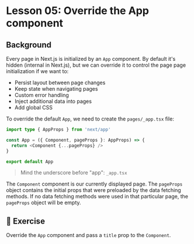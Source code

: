 # Lesson 05: Override the App component

## Background
Every page in Next.js is initialized by an `App` component. By default it's hidden (internal in Next.js), but we can override it to control the page page initialization if we want to:
- Persist layout between page changes
- Keep state when navigating pages
- Custom error handling
- Inject additional data into pages
- Add global CSS

To override the default `App`, we need to create the `pages/_app.tsx` file:

```typescript
import type { AppProps } from 'next/app'

const App = ({ Component, pageProps }: AppProps) => {
  return <Component {...pageProps} />
}

export default App
```

> Mind the underscore before "app": `_app.tsx`

The `Component` component is our currently displayed page. The `pageProps` object contains the initial props that were preloaded by the data fetching methods. If no data fetching methods were used in that particular page, the `pageProps` object will be empty.

## 🚀 Exercise

Override the `App` component and pass a `title` prop to the `Component`.